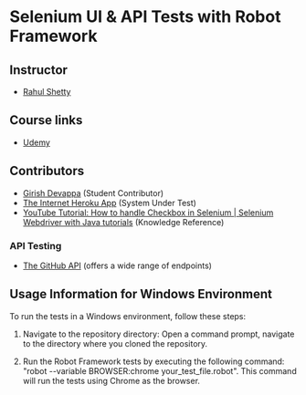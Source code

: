 # Selenium UI & API Tests with Robot Framework

## Instructor
- [Rahul Shetty](https://www.udemy.com/user/rahul445/)

## Course links
- [Udemy](https://www.udemy.com/course/robot-framework-with-python-selenium/?couponCode=ST15MT31224)

## Contributors
- [Girish Devappa](https://github.com/giri81) (Student Contributor)
- [The Internet Heroku App](https://the-internet.herokuapp.com/) (System Under Test)
- [YouTube Tutorial: How to handle Checkbox in Selenium | Selenium Webdriver with Java tutorials](https://youtu.be/7BtHDhaN65o?si=HxI3ChnrJBNnXc1X) (Knowledge Reference)

### API Testing
- [The GitHub API](https://docs.github.com/en/rest?apiVersion=2022-11-28) (offers a wide range of endpoints)

## Usage Information for Windows Environment
To run the tests in a Windows environment, follow these steps:

1. Navigate to the repository directory: Open a command prompt, navigate to the directory where you cloned the repository.

2. Run the Robot Framework tests by executing the following command: "robot --variable BROWSER:chrome your_test_file.robot". This command will run the tests using Chrome as the browser.
